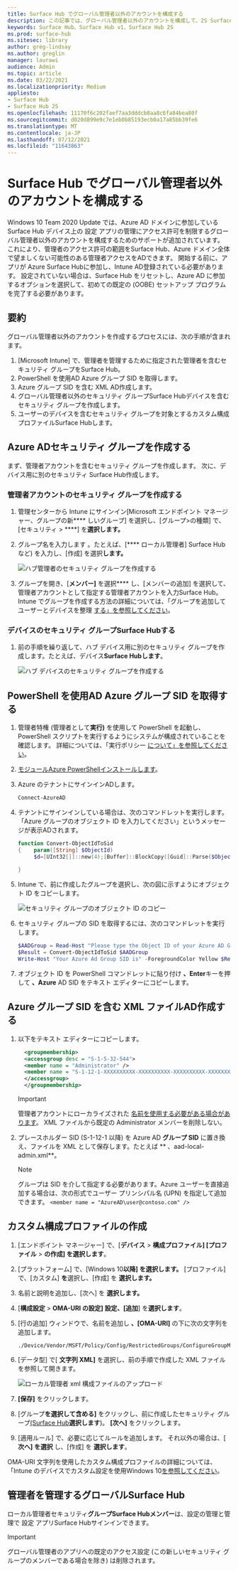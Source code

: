 ```yaml
---
title: Surface Hub でグローバル管理者以外のアカウントを構成する
description: この記事では、グローバル管理者以外のアカウントを構成して、2S Surface Hub管理Surface Hub説明します。
keywords: Surface Hub、Surface Hub v1、Surface Hub 2S
ms.prod: surface-hub
ms.sitesec: library
author: greg-lindsay
ms.author: greglin
manager: laurawi
audience: Admin
ms.topic: article
ms.date: 03/22/2021
ms.localizationpriority: Medium
appliesto:
- Surface Hub
- Surface Hub 2S
ms.openlocfilehash: 11170f6c202faef7aa3dddcb8aa8c6fa84bea80f
ms.sourcegitcommit: d020d899e9c7e1eb0b85193ecb0a17a85bb39fe6
ms.translationtype: MT
ms.contentlocale: ja-JP
ms.lasthandoff: 07/12/2021
ms.locfileid: "11643863"
---
```

# <a name="configure-non-global-admin-accounts-on-surface-hub"></a>Surface Hub でグローバル管理者以外のアカウントを構成する

Windows 10 Team 2020 Update では、Azure AD ドメインに参加している Surface Hub デバイス上の 設定 アプリの管理にアクセス許可を制限するグローバル管理者以外のアカウントを構成するためのサポートが追加されています。 これにより、管理者のアクセス許可の範囲をSurface Hub、Azure ドメイン全体で望ましくない可能性のある管理者アクセスをADできます。 開始する前に、アプリが Azure Surface Hubに参加し、Intune AD登録されている必要があります。 設定されていない場合は、Surface Hub をリセットし、Azure AD に参加するオプションを選択して、初めての既定の (OOBE) セットアップ プログラムを完了する必要があります。

## <a name="summary"></a>要約 

グローバル管理者以外のアカウントを作成するプロセスには、次の手順が含まれます。 

1. [Microsoft Intune] で、管理者を管理するために指定された管理者を含むセキュリティ グループをSurface Hub。
2. PowerShell を使用AD Azure グループ SID を取得します。
3. Azure グループ SID を含む XML AD作成します。
4. グローバル管理者以外のセキュリティ グループSurface Hubデバイスを含むセキュリティ グループを作成します。
5. ユーザーのデバイスを含むセキュリティ グループを対象とするカスタム構成プロファイルSurface Hubします。 


## <a name="create-azure-ad-security-groups"></a>Azure ADセキュリティ グループを作成する

まず、管理者アカウントを含むセキュリティ グループを作成します。 次に、デバイス用に別のセキュリティ Surface Hub作成します。  

### <a name="create-security-group-for-admin-accounts"></a>管理者アカウントのセキュリティ グループを作成する

1. 管理センターから Intune にサインイン[Microsoft エンドポイント マネージャー、[](https://go.microsoft.com/fwlink/?linkid=2109431)グループの新**** しいグループ] を選択し、[グループ>の種類] で、[セキュリティ  >  ****] を**選択します。** 
2. グループ名を入力します 。たとえば、[**** ローカル管理者] Surface Hubなど) を入力し、[作成] を選択**します。** 

     ![ハブ管理者のセキュリティ グループを作成する](images/sh-create-sec-group.png)

3. グループを開き、[**メンバー]** を選択**** し、[メンバーの追加] を選択して、管理者アカウントとして指定する管理者アカウントを入力Surface Hub。 Intune でグループを作成する方法の詳細については、「グループを追加してユーザーとデバイスを整理  [する」を参照してください](/mem/intune/fundamentals/groups-add)。

### <a name="create-security-group-for-surface-hub-devices"></a>デバイスのセキュリティ グループSurface Hubする

1. 前の手順を繰り返して、ハブ デバイス用に別のセキュリティ グループを作成します。たとえば、デバイス**Surface Hubします**。 

     ![ハブ デバイスのセキュリティ グループを作成する](images/sh-create-sec-group-devices.png) 

## <a name="obtain-azure-ad-group-sid-using-powershell"></a>PowerShell を使用AD Azure グループ SID を取得する

1. 管理者特権 (管理者として**実行)** を使用して PowerShell を起動し、PowerShell スクリプトを実行するようにシステムが構成されていることを確認します。 詳細については、「実行ポリシー [について」を参照してください](/powershell/module/microsoft.powershell.core/about/about_execution_policies?)。 
2. [モジュールAzure PowerShellインストールします](/powershell/azure/install-az-ps)。
3. Azure のテナントにサインインADします。

    ```powershell
    Connect-AzureAD
    ```

4. テナントにサインインしている場合は、次のコマンドレットを実行します。 「Azure グループのオブジェクト ID を入力してください」というメッセージが表示ADされます。

    ```powershell
    function Convert-ObjectIdToSid
    {    param([String] $ObjectId)   
         $d=[UInt32[]]::new(4);[Buffer]::BlockCopy([Guid]::Parse($ObjectId).ToByteArray(),0,$d,0,16);"S-1-12-1-$d".Replace(' ','-')
         
    }
    ```

5. Intune で、前に作成したグループを選択し、次の図に示すようにオブジェクト ID をコピーします。 

     ![セキュリティ グループのオブジェクト ID のコピー](images/sh-objectid.png)

6. セキュリティ グループの SID を取得するには、次のコマンドレットを実行します。

    ```powershell
    $AADGroup = Read-Host "Please type the Object ID of your Azure AD Group"
    $Result = Convert-ObjectIdToSid $AADGroup
    Write-Host "Your Azure Ad Group SID is" -ForegroundColor Yellow $Result
    ```
    
7. オブジェクト ID を PowerShell コマンドレットに貼り付け **、Enter**キーを押して **、Azure** AD SID をテキスト エディターにコピーします。 

## <a name="create-xml-file-containing-azure-ad-group-sid"></a>Azure グループ SID を含む XML ファイルAD作成する

1. 以下をテキスト エディターにコピーします。 

    ```xml
      <groupmembership>   
      <accessgroup desc = "S-1-5-32-544">        
      <member name = "Administrator" />        
      <member name = "S-1-12-1-XXXXXXXXXX-XXXXXXXXXX-XXXXXXXXXX-XXXXXXXXXX" />  
      </accessgroup>
      </groupmembership>
      ```
      > [!IMPORTANT]
      > 管理者アカウントにローカライズされた [名前を使用する必要がある場合があります](https://social.technet.microsoft.com/wiki/contents/articles/13813.localized-names-for-administrator-account-in-windows.aspx)。 XML ファイルから既定の Administrator メンバーを削除しない。

2. プレースホルダー SID (S-1-12-1 以降) を Azure AD **グループ SID** に置き換え、ファイルを XML として保存します。たとえば ** 、aad-local-admin.xml**。 

      > [!NOTE]
      > グループは SID を介して指定する必要があります。Azure ユーザーを直接追加する場合は、次の形式でユーザー プリンシパル名 (UPN) を指定して追加できます。 `<member name = "AzureAD\user@contoso.com" />`

## <a name="create-custom-configuration-profile"></a>カスタム構成プロファイルの作成

1. [エンドポイント マネージャー] で、[**デバイス**  >  **構成プロファイル] [プロファイル**  >  **の作成] を選択します**。 
2. [プラットフォーム] で、[Windows 10**以降] を選択します。** [プロファイル] で、[カスタム] **を**選択し、[作成] を **選択します。**
3. 名前と説明を追加し、[次へ] を **選択します。**
4. [**構成設定**  >  **OMA-URI の設定] 設定、[追加**] を**選択します**。
5. [行の追加] ウィンドウで、名前を追加し     **、[OMA-URI]** の下に次の文字列を追加します。 

    ```OMA-URI
    ./Device/Vendor/MSFT/Policy/Config/RestrictedGroups/ConfigureGroupMembership
    ```
6. [データ型] で[ **文字列 XML]** を選択し、前の手順で作成した XML ファイルを参照して開きます。 

     ![ローカル管理者 xml 構成ファイルのアップロード](images/sh-local-admin-config.png)

7. **[保存]** をクリックします。
8. [グループ**を選択して含める]** をクリックし、前に作成したセキュリティ グループ[(Surface Hub](#create-security-group-for-surface-hub-devices)**選択します**)。 **[次へ]** をクリックします。
9. [適用ルール] で、必要に応じてルールを追加します。 それ以外の場合は、[ **次へ] を選択** し、[作成] を **選択します**。

OMA-URI 文字列を使用したカスタム構成プロファイルの詳細については、「Intune のデバイスでカスタム設定を使用Windows 10[を参照してください](/mem/intune/configuration/custom-settings-windows-10)。


## <a name="non-global-admins-managing-surface-hub"></a>管理者を管理するグローバルSurface Hub

ローカル管理者セキュリティ**グループSurface Hubメンバー**は、設定の管理と管理で 設定 アプリSurface Hubサインインできます。

> [!IMPORTANT]
> グローバル管理者のアプリへの既定のアクセス設定 (この新しいセキュリティ グループのメンバーである場合を除き) は削除されます。
